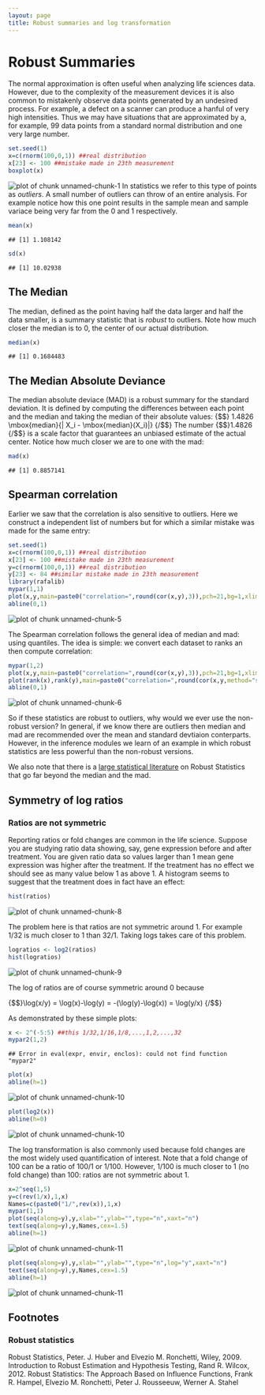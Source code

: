 ```yaml
--- 
layout: page 
title: Robust summaries and log transformation 
--- 
```




# Robust Summaries 

The normal approximation is often useful when analyzing life sciences data. However, due to the complexity of the measurement devices it is also common to mistakenly observe data points generated by an undesired process. For example, a defect on a scanner can produce a hanful of very high intensities. Thus we may have situations that are approximated by a, for example, 99 data points from a standard normal distribution and one very large number. 

```r 
set.seed(1) 
x=c(rnorm(100,0,1)) ##real distribution 
x[23] <- 100 ##mistake made in 23th measurement 
boxplot(x) 
``` 

![plot of chunk unnamed-chunk-1](images/robust_summaries-unnamed-chunk-1-1.png) 
In statistics we refer to this type of points as _outliers_. A small number of outliers can throw of an entire analysis. For example notice how this one point results in the sample mean and sample variace being very far from the 0 and 1 respectively. 

```r 
mean(x) 
``` 

``` 
## [1] 1.108142 
``` 

```r 
sd(x) 
``` 

``` 
## [1] 10.02938 
``` 

## The Median 

The median, defined as the point having half the data larger and half the data smaller, is a summary statistic that is _robust_ to outliers. Note how much closer the median is to 0, the center of our actual distribution. 

```r 
median(x) 
``` 

``` 
## [1] 0.1684483 
``` 

## The Median Absolute Deviance 
The median absolute deviace (MAD) is a robust summary for the standard deviation. It is defined by computing the differences between each point and the median and taking the median of their absolute values: 
{$$}
1.4826 \mbox{median}\{| X_i - \mbox{median}(X_i)|\} 
{/$$} 
The number {$$}1.4826 {/$$} is a scale factor that guarantees an unbiased 
estimate of the actual center. Notice how much closer we are to one with the mad: 

```r 
mad(x) 
``` 

``` 
## [1] 0.8857141 
``` 

## Spearman correlation 
Earlier we saw that the correlation is also sensitive to outliers. Here we construct a independent list of numbers but for which a similar mistake was made for the same entry: 


```r 
set.seed(1) 
x=c(rnorm(100,0,1)) ##real distribution 
x[23] <- 100 ##mistake made in 23th measurement 
y=c(rnorm(100,0,1)) ##real distribution 
y[23] <- 84 ##similar mistake made in 23th measurement 
library(rafalib) 
mypar(1,1) 
plot(x,y,main=paste0("correlation=",round(cor(x,y),3)),pch=21,bg=1,xlim=c(-3,100),ylim=c(-3,100)) 
abline(0,1) 
``` 

![plot of chunk unnamed-chunk-5](images/robust_summaries-unnamed-chunk-5-1.png) 

The Spearman correlation follows the general idea of median and mad: using quantiles. The idea is simple: we convert each dataset to ranks an then compute correlation: 

```r 
mypar(1,2) 
plot(x,y,main=paste0("correlation=",round(cor(x,y),3)),pch=21,bg=1,xlim=c(-3,100),ylim=c(-3,100)) 
plot(rank(x),rank(y),main=paste0("correlation=",round(cor(x,y,method="spearman"),3)),pch=21,bg=1,xlim=c(-3,100),ylim=c(-3,100)) 
abline(0,1) 
``` 

![plot of chunk unnamed-chunk-6](images/robust_summaries-unnamed-chunk-6-1.png) 


So if these statistics are robust to outliers, why would we ever use the non-robust version? In general, if we know there are outliers then median and mad are recommended over the mean and standard devtiaion conterparts. However, in the inference modules we learn of an example in which robust statistics are less powerful than the non-robust versions. 

We also note that there is a [large statistical literature](#foot) on Robust Statistics that go far beyond the median and the mad. 

## Symmetry of log ratios 


### Ratios are not symmetric 



Reporting ratios or fold changes are common in the life science. Suppose you are studying ratio data showing, say, gene expression before and after treatment. You are given ratio data so values larger than 1 mean gene expression was higher after the treatment. If the treatment has no effect we should see as many value below 1 as above 1. A histogram seems to suggest that the treatment does in fact have an effect: 


```r 
hist(ratios) 
``` 

![plot of chunk unnamed-chunk-8](images/robust_summaries-unnamed-chunk-8-1.png) 

The problem here is that ratios are not symmetric around 1. For example 1/32 is much closer to 1 than 32/1. Taking logs takes care of this problem. 


```r 
logratios <- log2(ratios) 
hist(logratios) 
``` 

![plot of chunk unnamed-chunk-9](images/robust_summaries-unnamed-chunk-9-1.png) 

The log of ratios are of course symmetric around 0 because 

{$$}\log(x/y) = \log(x)-\log(y) = -(\log(y)-\log(x)) = \log(y/x) {/$$} 

As demonstrated by these simple plots: 

```r 
x <- 2^(-5:5) ##this 1/32,1/16,1/8,...,1,2,...,32 
mypar2(1,2) 
``` 

``` 
## Error in eval(expr, envir, enclos): could not find function "mypar2" 
``` 

```r 
plot(x) 
abline(h=1) 
``` 

![plot of chunk unnamed-chunk-10](images/robust_summaries-unnamed-chunk-10-1.png) 

```r 
plot(log2(x)) 
abline(h=0) 
``` 

![plot of chunk unnamed-chunk-10](images/robust_summaries-unnamed-chunk-10-2.png) 


The log transformation is also commonly used because fold changes are the most widely used quantification of interest. Note that a fold change of 100 can be a ratio of 100/1 or 1/100. However, 1/100 is much closer to 1 (no fold change) than 100: ratios are not symmetric about 1. 

```r 
x=2^seq(1,5) 
y=c(rev(1/x),1,x) 
Names=c(paste0("1/",rev(x)),1,x) 
mypar(1,1) 
plot(seq(along=y),y,xlab="",ylab="",type="n",xaxt="n") 
text(seq(along=y),y,Names,cex=1.5) 
abline(h=1) 
``` 

![plot of chunk unnamed-chunk-11](images/robust_summaries-unnamed-chunk-11-1.png) 

```r 
plot(seq(along=y),y,xlab="",ylab="",type="n",log="y",xaxt="n") 
text(seq(along=y),y,Names,cex=1.5) 
abline(h=1) 
``` 

![plot of chunk unnamed-chunk-11](images/robust_summaries-unnamed-chunk-11-2.png) 

## Footnotes <a name="foot"></a> 

### Robust statistics 

Robust Statistics, Peter. J. Huber and Elvezio M. Ronchetti, Wiley, 2009. 
Introduction to Robust Estimation and Hypothesis Testing, Rand R. Wilcox, 2012. 
Robust Statistics: The Approach Based on Influence Functions, Frank R. Hampel, Elvezio M. Ronchetti, Peter J. Rousseeuw, Werner A. Stahel 

